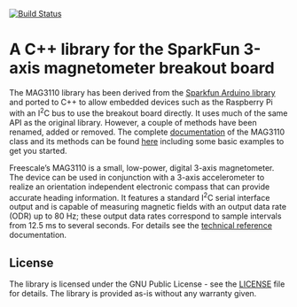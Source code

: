 [![Build Status](https://travis-ci.com/ahpohl/mag3110.svg?branch=master)](https://travis-ci.com/ahpohl/mag3110)
# A C++ library for the SparkFun 3-axis magnetometer breakout board

The MAG3110 library has been derived from the [Sparkfun Arduino library][1] and ported to C++ to allow embedded devices such as the Raspberry Pi with an I<SUP>2</SUP>C bus to use the breakout board directly. It uses much of the same API as the original library. However, a couple of methods have been renamed, added or removed. The complete [documentation][2] of the MAG3110 class and its methods can be found [here][2] including some basic examples to get you started.

Freescale’s MAG3110 is a small, low-power, digital 3-axis magnetometer. The device can be used in conjunction with a 3-axis accelerometer to realize an orientation independent electronic compass that can provide accurate heading information. It features a standard I<SUP>2</SUP>C serial interface output and is capable of measuring magnetic fields with an output data rate (ODR) up to 80 Hz; these output data rates correspond to sample intervals from 12.5 ms to several seconds. For details see the [technical reference][3] documentation.

[1]: https://github.com/sparkfun/SparkFun_MAG3110_Breakout_Board_Arduino_Library "MAG3110 Sparkfun Arduino Library"
[2]: https://ahpohl.github.io/mag3110/ "MAG3110 C++ Library Reference Documentation"
[3]: docs/pdf/MAG3110_reference.pdf "MAG3110 Hardware Technical Reference Documentation"

## License

The library is licensed under the GNU Public License - see the [LICENSE](LICENSE) file for details. The library is provided as-is without any warranty given.
